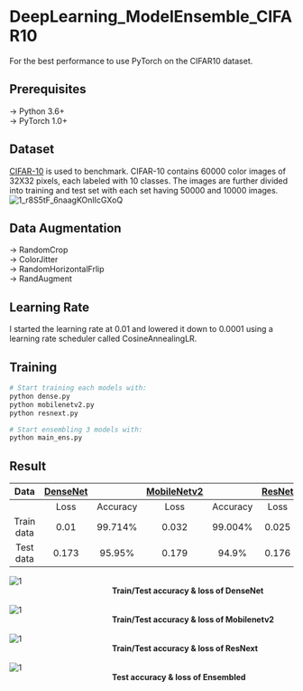 # DeepLearning_ModelEnsemble_CIFAR10

For the best performance to use PyTorch on the CIFAR10 dataset.
## Prerequisites

→ Python 3.6+</br>
→ PyTorch 1.0+
## Dataset

[CIFAR-10](http://www.cs.toronto.edu/~kriz/cifar.html) is used to benchmark. CIFAR-10 contains 60000 color images of 32X32 pixels, each labeled with 10 classes. The images are further divided into training and test set with each set having 50000 and 10000 images.
![1_r8S5tF_6naagKOnlIcGXoQ](https://user-images.githubusercontent.com/77375401/173234298-95ff7347-bd06-436e-810d-293eef3ae216.png)

## Data Augmentation

→ RandomCrop</br>
→ ColorJitter</br>
→ RandomHorizontalFrlip</br>
→ RandAugment</br>
## Learning Rate

I started the learning rate at 0.01 and lowered it down to 0.0001 using a learning rate scheduler called CosineAnnealingLR.
## Training
```Python
# Start training each models with: 
python dense.py
python mobilenetv2.py
python resnext.py

# Start ensembling 3 models with:
python main_ens.py
```

## Result

|Data|[DenseNet](https://arxiv.org/abs/1608.06993)||[MobileNetv2](https://arxiv.org/abs/1801.04381)||[ResNet](https://arxiv.org/abs/1611.05431)||Ensembled||
|:---:|:---:|:---:|:---:|:---:|:---:|:---:|:---:|:---:|
||Loss|Accuracy|Loss|Accuracy|Loss|Accuracy|Loss|Accuracy|
|Train data|0.01|99.714%|0.032|99.004%|0.025|99.59%|-|-|
|Test data|0.173|95.95%|0.179|94.9%|0.176|95.64%|0.169|96.51|

![1](https://user-images.githubusercontent.com/77375401/173234426-5ec98ff2-a4c3-4312-8102-4d856b9d0851.png)</br>
             **Train/Test accuracy & loss of DenseNet**</br></br>
![1](https://user-images.githubusercontent.com/77375401/173234469-43f31c8e-08a5-41ea-89a9-7bb94bf60aa8.png)</br>
             **Train/Test accuracy & loss of Mobilenetv2**</br></br>
![1](https://user-images.githubusercontent.com/77375401/173234491-6fde6b02-0883-4da0-898c-9a90363afc89.png)</br>
             **Train/Test accuracy & loss of ResNext**</br></br>
![1](https://user-images.githubusercontent.com/77375401/173234509-18b5512e-e61e-4321-9257-910128933d74.png)</br>
             **Test accuracy & loss of Ensembled**</br>


